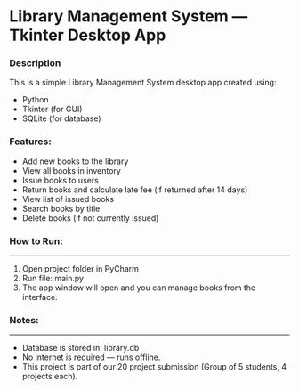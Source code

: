 # Library Management System — Tkinter Desktop App

### Description
This is a simple Library Management System desktop app created using:
- Python
- Tkinter (for GUI)
- SQLite (for database)

### Features:
* Add new books to the library
* View all books in inventory
* Issue books to users
* Return books and calculate late fee (if returned after 14 days)
* View list of issued books
* Search books by title
* Delete books (if not currently issued)

### How to Run:
-----------
1. Open project folder in PyCharm
2. Run file: main.py
3. The app window will open and you can manage books from the interface.

### Notes:
------
- Database is stored in: library.db
- No internet is required — runs offline.
- This project is part of our 20 project submission (Group of 5 students, 4 projects each).
